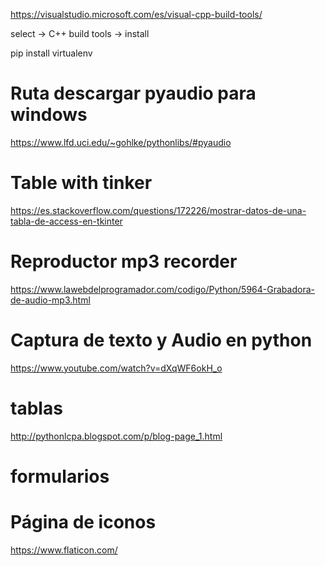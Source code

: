 https://visualstudio.microsoft.com/es/visual-cpp-build-tools/

select -> C++ build tools ->  install

pip install virtualenv

# Ruta descargar pyaudio para windows
https://www.lfd.uci.edu/~gohlke/pythonlibs/#pyaudio

# Table with tinker
https://es.stackoverflow.com/questions/172226/mostrar-datos-de-una-tabla-de-access-en-tkinter

# Reproductor mp3 recorder
https://www.lawebdelprogramador.com/codigo/Python/5964-Grabadora-de-audio-mp3.html

# Captura de texto y Audio en python
https://www.youtube.com/watch?v=dXqWF6okH_o

# tablas
http://pythonlcpa.blogspot.com/p/blog-page_1.html
# formularios

# Página de iconos
https://www.flaticon.com/


